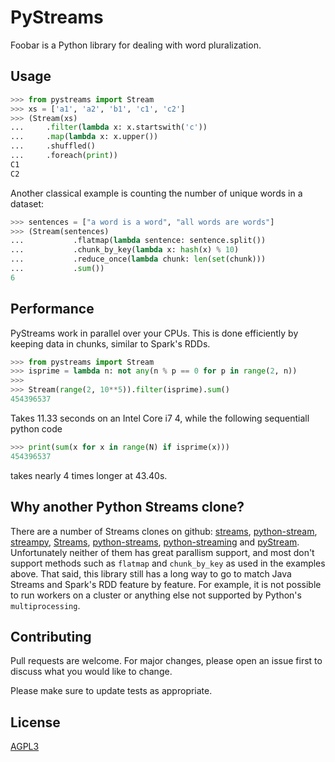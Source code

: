 # PyStreams

Foobar is a Python library for dealing with word pluralization.

## Usage

```python
>>> from pystreams import Stream
>>> xs = ['a1', 'a2', 'b1', 'c1', 'c2']
>>> (Stream(xs)
...     .filter(lambda x: x.startswith('c'))
...     .map(lambda x: x.upper())
...     .shuffled()
...     .foreach(print))
C1
C2
```

Another classical example is counting the number of unique words in a dataset:

```python
>>> sentences = ["a word is a word", "all words are words"]
>>> (Stream(sentences)
...           .flatmap(lambda sentence: sentence.split())
...           .chunk_by_key(lambda x: hash(x) % 10)
...           .reduce_once(lambda chunk: len(set(chunk)))
...           .sum())
6
```

## Performance

PyStreams work in parallel over your CPUs.
This is done efficiently by keeping data in chunks, similar to Spark's RDDs.

```python
>>> from pystreams import Stream
>>> isprime = lambda n: not any(n % p == 0 for p in range(2, n))
>>>
>>> Stream(range(2, 10**5)).filter(isprime).sum()
454396537
```

Takes 11.33 seconds on an Intel Core i7 4, while the following sequentiall python code

```python
>>> print(sum(x for x in range(N) if isprime(x)))
454396537
```

takes nearly 4 times longer at 43.40s.

## Why another Python Streams clone? 

There are a number of Streams clones on github:
 [streams](https://github.com/9seconds/streams), [python-stream](https://github.com/fm100/python-stream), [streampy](https://github.com/tolsac/streampy), [Streams](https://github.com/ashbob999/Streams), [python-streams](https://github.com/GideonBuckwalter/python-streams), [python-streaming](https://github.com/dalonsog/python-streaming) and [pyStream](https://github.com/PiotrOpielski/pyStream).
Unfortunately neither of them has great parallism support, and most don't support methods such as `flatmap` and `chunk_by_key` as used in the examples above.
That said, this library still has a long way to go to match Java Streams and Spark's RDD feature by feature.
For example, it is not possible to run workers on a cluster or anything else not supported by Python's `multiprocessing`.

## Contributing
Pull requests are welcome. For major changes, please open an issue first to discuss what you would like to change.

Please make sure to update tests as appropriate.

## License
[AGPL3](https://choosealicense.com/licenses/agpl-3.0/)
